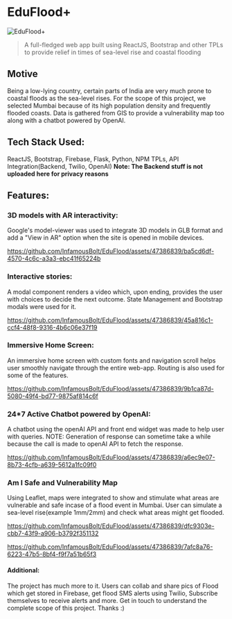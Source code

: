 # EduFlood+

![EduFlood+](https://github.com/InfamousBolt/EduFlood/assets/47386839/0c0dc224-2a75-4e23-abc2-b566685b38bf)


> A full-fledged web app built using ReactJS, Bootstrap and other TPLs to provide relief in times of sea-level rise and coastal flooding

## Motive
Being a low-lying country, certain parts of India are very much prone to coastal floods as the sea-level rises. For the scope of this project, we selected Mumbai because of its high population density and frequently flooded coasts. Data is gathered from GIS to provide a vulnerability map too along with a chatbot powered by OpenAI.

## Tech Stack Used:
ReactJS, Bootstrap, Firebase, Flask, Python, NPM TPLs, API Integration(Backend, Twilio, OpenAI)
**Note: The Backend stuff is not uploaded here for privacy reasons**


## Features:

### 3D models with AR interactivity:
Google's model-viewer was used to integrate 3D models in GLB format and add a "View in AR" option when the site is opened in mobile devices.

https://github.com/InfamousBolt/EduFlood/assets/47386839/ba5cd6df-4570-4c6c-a3a3-ebc41f65224b

### Interactive stories:
A modal component renders a video which, upon ending, provides the user with choices to decide the next outcome. State Management and Bootstrap modals were used for it.

https://github.com/InfamousBolt/EduFlood/assets/47386839/45a816c1-ccf4-48f8-9316-4b6c06e37f19

### Immersive Home Screen:
An immersive home screen with custom fonts and navigation scroll helps user smoothly navigate through the entire web-app. Routing is also used for some of the features.

https://github.com/InfamousBolt/EduFlood/assets/47386839/9b1ca87d-5080-49f4-bd77-9875af814c6f


### 24*7 Active Chatbot powered by OpenAI:
A chatbot using the openAI API and front end widget was made to help user with queries. NOTE: Generation of response can sometime take a while because the call is made to openAI API to fetch the response.

https://github.com/InfamousBolt/EduFlood/assets/47386839/a6ec9e07-8b73-4cfb-a639-5612a1fc09f0

### Am I Safe and Vulnerability Map
Using Leaflet, maps were integrated to show and stimulate what areas are vulnerable and safe incase of a flood event in Mumbai. User can simulate a sea-level rise(example 1mm/2mm) and check what areas might get flooded.




https://github.com/InfamousBolt/EduFlood/assets/47386839/dfc9303e-cbb7-43f9-a906-b3792f351132


https://github.com/InfamousBolt/EduFlood/assets/47386839/7afc8a76-6223-47b5-8bf4-f9f7a51b65f3

#### Additional:
The project has much more to it. Users can collab and share pics of Flood which get stored in Firebase, get flood SMS alerts using Twilio, Subscribe themselves to receive alerts and more. Get in touch to understand the complete scope of this project. Thanks :)







